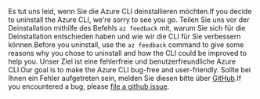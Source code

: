 <span data-ttu-id="2ecb2-101">Es tut uns leid, wenn Sie die Azure CLI deinstallieren möchten.</span><span class="sxs-lookup"><span data-stu-id="2ecb2-101">If you decide to uninstall the Azure CLI, we're sorry to see you go.</span></span> <span data-ttu-id="2ecb2-102">Teilen Sie uns vor der Deinstallation mithilfe des Befehls `az feedback` mit, warum Sie sich für die Deinstallation entschieden haben und wie wir die CLI für Sie verbessern können.</span><span class="sxs-lookup"><span data-stu-id="2ecb2-102">Before you uninstall, use the `az feedback` command to give some reasons why you chose to uninstall and how the CLI could be improved to help you.</span></span> <span data-ttu-id="2ecb2-103">Unser Ziel ist eine fehlerfreie und benutzerfreundliche Azure CLI.</span><span class="sxs-lookup"><span data-stu-id="2ecb2-103">Our goal is to make the Azure CLI bug-free and user-friendly.</span></span> <span data-ttu-id="2ecb2-104">Sollte bei Ihnen ein Fehler aufgetreten sein, melden Sie diesen bitte über [GitHub](https://github.com/Azure/azure-cli/issues).</span><span class="sxs-lookup"><span data-stu-id="2ecb2-104">If you encountered a bug, please [file a github issue](https://github.com/Azure/azure-cli/issues).</span></span>